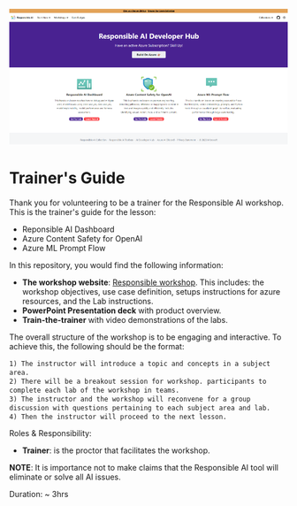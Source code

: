 ![](/img/cover.png)

# Trainer's Guide

Thank you for volunteering to be a trainer for the Responsible AI workshop. This is the trainer's guide for the lesson:

* Reponsible AI Dashboard
* Azure Content Safety for OpenAI
* Azure ML Prompt Flow

In this repository, you would find the following information:

- **The workshop website**: [Responsible workshop](https://rai-hub/website).   This includes: the workshop objectives, use case definition, setups instructions for azure resources, and the Lab instructions.
- **PowerPoint Presentation deck** with product overview.
- **Train-the-trainer** with video demonstrations of the labs. 

The overall structure of the workshop is to be engaging and interactive.  To achieve this, the following should be the format:

	1) The instructor will introduce a topic and concepts in a subject area.
	2) There will be a breakout session for workshop. participants to complete each lab of the workshop in teams.
	3) The instructor and the workshop will reconvene for a group discussion with questions pertaining to each subject area and lab.
	4) Then the instructor will proceed to the next lesson.


Roles & Responsibility:

- **Trainer**: is the proctor that facilitates the workshop.
  
**NOTE**:  It is importance not to make claims that the Responsible AI tool will eliminate or solve all AI issues.

Duration:  ~ 3hrs

